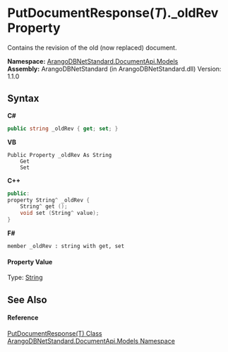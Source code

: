 # PutDocumentResponse(*T*)._oldRev Property 
 

Contains the revision of the old (now replaced) document.

**Namespace:**&nbsp;<a href="81a73561-cfc6-64b8-9923-29f0333f4867">ArangoDBNetStandard.DocumentApi.Models</a><br />**Assembly:**&nbsp;ArangoDBNetStandard (in ArangoDBNetStandard.dll) Version: 1.1.0

## Syntax

**C#**<br />
``` C#
public string _oldRev { get; set; }
```

**VB**<br />
``` VB
Public Property _oldRev As String
	Get
	Set
```

**C++**<br />
``` C++
public:
property String^ _oldRev {
	String^ get ();
	void set (String^ value);
}
```

**F#**<br />
``` F#
member _oldRev : string with get, set

```


#### Property Value
Type: <a href="https://docs.microsoft.com/dotnet/api/system.string" target="_blank" rel="noopener noreferrer">String</a>

## See Also


#### Reference
<a href="e02f4b6d-cd9b-3f2c-8347-335a724a8493">PutDocumentResponse(T) Class</a><br /><a href="81a73561-cfc6-64b8-9923-29f0333f4867">ArangoDBNetStandard.DocumentApi.Models Namespace</a><br />